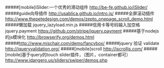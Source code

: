 #####[mobile]iSlider:一个优秀的滑动组件
http://be-fe.github.io/iSlider/
#####guide向导插件
http://usablica.github.io/intro.js/
#####全屏滚动插件
http://www.thepetedesign.com/demos/zepto_onepage_scroll_demo.html
#####懒加载
jquery_lazyload.min.js
#####信用卡等号码输入加空格 jquery.payment
https://github.com/stripe/jquery.payment
#####基于nodejs的js模块化
http://browserify.org/demos.html
#####http://www.mischair.com/demo/fancybox/
#####jquery 验证 validate
http://jqueryvalidation.org/
#####[mobile]scroll
http://iscrolljs.com/
#####[mobile]基于query的touch slider插件，（图片，container都可）
http://www.idangero.us/sliders/swiper/demos.php
